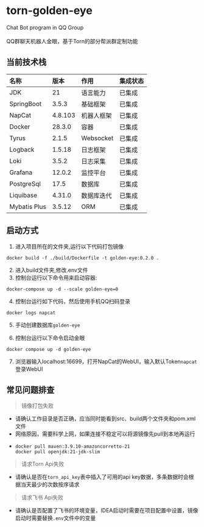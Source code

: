 # torn-golden-eye

Chat Bot program in QQ Group\
\
QQ群聊天机器人金眼，基于Torn的部分帮派群定制功能

## 当前技术栈

| 名称           | 版本      | 作用        | 集成状态 | 
|:-------------|:--------|:----------|------|
| JDK          | 21      | 语言能力      | 已集成  |
| SpringBoot   | 3.5.3   | 基础框架      | 已集成  |
| NapCat       | 4.8.103 | 机器人框架     | 已集成  |
| Docker       | 28.3.0  | 容器        | 已集成  |
| Tyrus        | 2.1.5   | Websocket | 已集成  |
| Logback      | 1.5.18  | 日志框架      | 已集成  |
| Loki         | 3.5.2   | 日志采集      | 已集成  |
| Grafana      | 12.0.2  | 监控平台      | 已集成  |
| PostgreSql   | 17.5    | 数据库       | 已集成  |
| Liquibase    | 4.31.0  | 数据库迭代     | 已集成  |
| Mybatis Plus | 3.5.12  | ORM       | 已集成  |

## 启动方式

1. 进入项目所在的文件夹,运行以下代码打包镜像

```
docker build -f ./build/Dockerfile -t golden-eye:0.2.0 .
```

2. 进入build文件夹,修改.env文件
3. 控制台运行以下命令用来启动容器:

```
docker-compose up -d --scale golden-eye=0
```

4. 控制台运行如下代码，然后使用手机QQ扫码登录

```
docker logs napcat
```
5. 手动创建数据库`golden-eye`

6. 控制台运行以下命令启动金眼

```
docker compose up -d golden-eye
```

7. 浏览器输入localhost:16699，打开NapCat的WebUI，输入默认Token`napcat`登录WebUI

## 常见问题排查

> 镜像打包失败

- 请确认工作目录是否正确，应当同时能看到src、build两个文件夹和pom.xml文件
- 网络原因，需要科学上网，如果连接不稳定可以将源镜像先pull到本地再运行
- ```
  docker pull maven:3.9.10-amazoncorretto-21
  docker pull openjdk:21-jdk-slim
  ```

> 请求Torn Api失败

- 请确认是否在`torn_api_key`表中插入了可用的api key数据，多条数据时会根据当天最少的次数按序请求

> 请求飞书 Api失败

- 请确认是否配置了飞书的环境变量，IDEA启动时需要在项目配置中设置，镜像启动时需要替换`.env`文件中的变量